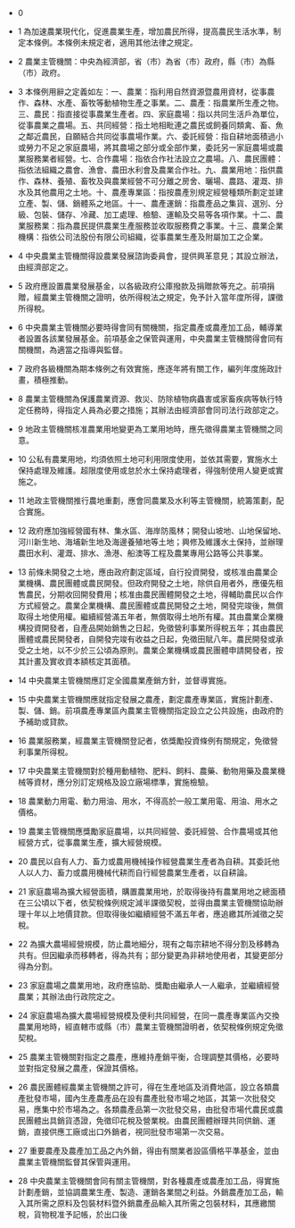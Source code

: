 * 0 

* 1 為加速農業現代化，促進農業生產，增加農民所得，提高農民生活水準，制定本條例。本條例未規定者，適用其他法律之規定。

* 2 農業主管機關：中央為經濟部，省（市）為省（市）政府，縣（市）為縣（市）政府。

* 3 本條例用辭之定義如左：一、農業：指利用自然資源暨農用資材，從事農作、森林、水產、畜牧等動植物生產之事業。二、農產：指農業所生產之物。三、農民：指直接從事農業生產者。四、家庭農場：指以共同生活戶為單位，從事農業之農場。五、共同經營：指土地相毗連之農民或飼養同類禽、畜、魚之鄰近農民，自願結合共同從事農場作業。六、委託經營：指自耕地面積過小或勞力不足之家庭農場，將其農場之部分或全部作業，委託另一家庭農場或農業服務業者經營。七、合作農場：指依合作社法設立之農場。八、農民團體：指依法組織之農會、漁會、農田水利會及農業合作社。九、農業用地：指供農作、森林、養殖、畜牧及與農業經營不可分離之房舍、曬場、農路、灌溉、排水及其他農用之土地。十、農產專業區：指按農產別規定經營種類所劃定並建立產、製、儲、銷體系之地區。十一、農產運銷：指農產品之集貨、選別、分級、包裝、儲存、冷藏、加工處理、檢驗、運輸及交易等各項作業。十二、農業服務業：指為農民提供農業生產服務並收取服務費之事業。十三、農業企業機構：指依公司法股份有限公司組織，從事農業生產及附屬加工之企業。

* 4 中央農業主管機關得設農業發展諮詢委員會，提供興革意見；其設立辦法，由經濟部定之。

* 5 政府應設置農業發展基金，以各級政府公庫撥款及捐贈款等充之。前項捐贈，經農業主管機關之證明，依所得稅法之規定，免予計入當年度所得，課徵所得稅。

* 6 中央農業主管機關必要時得會同有關機關，指定農產或農產加工品，輔導業者設置各該業發展基金。前項基金之保管與運用，中央農業主管機關得會同有關機關，為適當之指導與監督。

* 7 政府各級機關為期本條例之有效實施，應逐年將有關工作，編列年度施政計畫，積極推動。

* 8 農業主管機關為保護農業資源、救災、防除植物病蟲害或家畜疾病等執行特定任務時，得指定人員為必要之措施；其辦法由經濟部會同司法行政部定之。

* 9 地政主管機關核准農業用地變更為工業用地時，應先徵得農業主管機關之同意。

* 10 公私有農業用地，均須依照土地可利用限度使用，並依其需要，實施水土保持處理及維護。超限度使用或怠於水土保持處理者，得強制使用人變更或實施之。

* 11 地政主管機關推行農地重劃，應會同農業及水利等主管機關，統籌策劃，配合實施。

* 12 政府應加強經營國有林、集水區、海岸防風林；開發山坡地、山地保留地、河川新生地、海埔新生地及海邊養殖地等土地；興修及維護水土保持，並辦理農田水利、灌溉、排水、漁港、船澳等工程及農業專用公路等公共事業。

* 13 前條未開發之土地，應由政府劃定區域，自行投資開發，或核准由農業企業機構、農民團體或農民開發。但政府開發之土地，除供自用者外，應優先租售農民，分期收回開發費用；核准由農民團體開發之土地，得輔助農民以合作方式經營之。農業企業機構、農民團體或農民開發之土地，開發完竣後，無償取得土地使用權。繼續經營滿五年者，無償取得土地所有權。其由農業企業機構投資開發者，自產品開始銷售之日起，免徵營利事業所得稅五年；其由農民團體或農民開發者，自開發完竣有收益之日起，免徵田賦八年。農民開發或承受之土地，以不少於三公頃為原則。農業企業機構或農民團體申請開發者，按其計畫及實收資本額核定其面積。

* 14 中央農業主管機關應訂定全國農業產銷方針，並督導實施。

* 15 中央農業主管機關應就指定發展之農產，劃定農產專業區，實施計劃產、製、儲、銷。前項農產專業區內農業主管機關指定設立之公共設施，由政府酌予補助或貸款。

* 16 農業服務業，經農業主管機關登記者，依獎勵投資條例有關規定，免徵營利事業所得稅。

* 17 中央農業主管機關對於種用動植物、肥料、飼料、農藥、動物用藥及農業機械等資材，應分別訂定規格及設立廠場標準，實施檢驗。

* 18 農業動力用電、動力用油、用水，不得高於一般工業用電、用油、用水之價格。

* 19 農業主管機關應獎勵家庭農場，以共同經營、委託經營、合作農場或其他經營方式，從事農業生產，擴大經營規模。

* 20 農民以自有人力、畜力或農用機械操作經營農業生產者為自耕。其委託他人以人力、畜力或農用機械代耕而自行經營農業生產者，以自耕論。

* 21 家庭農場為擴大經營面積，購置農業用地，於取得後持有農業用地之總面積在三公頃以下者，依契稅條例規定減半課徵契稅，並得由農業主管機關協助辦理十年以上地價貸款。但取得後如繼續經營不滿五年者，應追繳其所減徵之契稅。

* 22 為擴大農場經營規模，防止農地細分，現有之每宗耕地不得分割及移轉為共有。但因繼承而移轉者，得為共有；部分變更為非耕地使用者，其變更部分得為分割。

* 23 家庭農場之農業用地，政府應協助、獎勵由繼承人一人繼承，並繼續經營農業；其辦法由行政院定之。

* 24 家庭農場為擴大農場經營規模及便利共同經營，在同一農產專業區內交換農業用地時，經直轄市或縣（市）農業主管機關證明者，依契稅條例規定免徵契稅。

* 25 農業主管機關對指定之農產，應維持產銷平衡，合理調整其價格，必要時並對指定發展之農產，保證其價格。

* 26 農民團體經農業主管機關之許可，得在生產地區及消費地區，設立各類農產批發市場，國內生產農產品在設有農產批發市場之地區，其第一次批發交易，應集中於市場為之。各類農產品第一次批發交易，由批發市場代農民或農民團體出具銷貨憑證，免徵印花稅及營業稅。由農民團體辦理共同供銷、運銷，直接供應工廠或出口外銷者，視同批發市場第一次交易。

* 27 重要農產及農產加工品之內外銷，得由有關業者設區價格平準基金，並由農業主管機關監督其保管與運用。

* 28 中央農業主管機關會同有關主管機關，對各種農產或農產加工品，得實施計劃產銷，並協調農業生產、製造、運銷各業間之利益。外銷農產加工品，輸入其所需之原料及包裝材料暨外銷農產品輸入其所需之包裝材料，其應繳關稅，貨物稅准予記帳，於出口後

